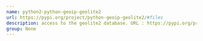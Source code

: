 ```yaml
---
name: python2-python-geoip-geolite2
url: https://pypi.org/project/python-geoip-geolite2/#files
description: access to the geolite2 database. URL : https://pypi.org/project/python-geoip-geolite2/#files Groups : None
group: None
---
```

